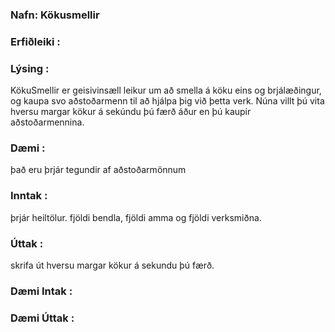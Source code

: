 ### Nafn: Kökusmellir

### Erfiðleiki : 
  
### Lýsing : 
KökuSmellir er geisivinsæll leikur um að smella á köku eins og brjálæðingur, og kaupa svo aðstoðarmenn til að hjálpa þig við þetta verk. 
Núna villt þú vita hversu margar kökur á sekúndu þú færð áður en þú kaupir aðstoðarmennina. 

### Dæmi : 
það eru þrjár tegundir af aðstoðarmönnum 

### Inntak : 
þrjár heiltölur. fjöldi bendla, fjöldi amma og fjöldi verksmiðna. 

### Úttak : 
skrifa út hversu margar kökur á sekundu þú færð. 

### Dæmi Intak : 

### Dæmi Úttak : 
